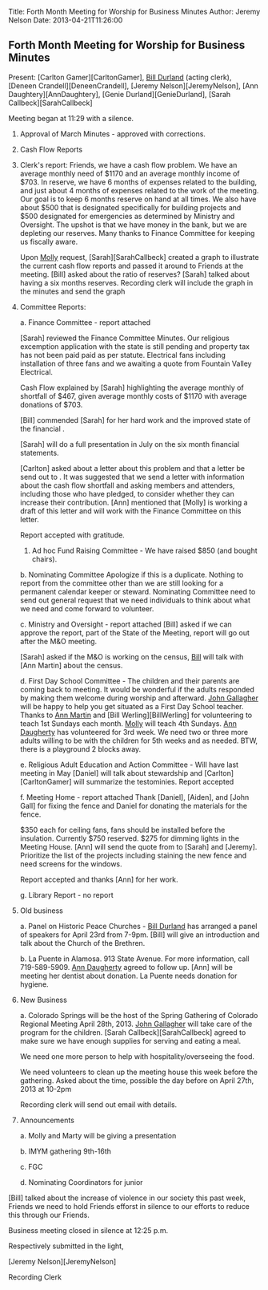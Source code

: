 Title: Forth Month Meeting for Worship for Business Minutes
Author: Jeremy Nelson
Date: 2013-04-21T11:26:00

## Forth Month Meeting for Worship for Business Minutes

Present: [Carlton Gamer][CarltonGamer], [Bill Durland][BillDurland] (acting clerk), 
[Deneen Crandell][DeneenCrandell], [Jeremy Nelson][JeremyNelson], [Ann Daughtery][AnnDaughtery],
[Genie Durland][GenieDurland], [Sarah Callbeck][SarahCallbeck]

Meeting began at 11:29 with a silence.

1. Approval of March  Minutes - approved with corrections. 

2. Cash Flow Reports

3. Clerk's report:
   Friends, we have a cash flow problem. We have an average monthly need of 
   $1170 and an average monthly income of $703. In reserve, we have 6 months 
   of expenses related to the building, and just about 4 months of expenses 
   related to the work of the meeting. Our goal is to keep 6 months reserve 
   on hand at all times. We also have about $500 that is designated 
   specifically for building projects and $500 designated for emergencies as 
   determined by Ministry and Oversight. The upshot is that we have money in 
   the bank, but we are depleting our reserves. Many thanks to Finance 
   Committee for keeping us fiscally aware.

   Upon [Molly][MollyWingate] request, [Sarah][SarahCallbeck] created a graph 
   to illustrate the current cash flow reports and passed it around to Friends
   at the meeting. [Bill] asked about the ratio of reserves? [Sarah] talked about
   having a six months reserves. Recording clerk will include the graph in the 
   minutes and send the graph 

4. Committee Reports:
   
   a. Finance Committee - report attached

      [Sarah] reviewed the Finance Committee Minutes. Our religious excemption 
      application with the state is still pending and property tax has not 
      been paid paid as per statute. Electrical fans including installation of
      three fans and we awaiting a quote from Fountain Valley Electrical. 

      Cash Flow explained by [Sarah] highlighting the average monthly of shortfall
      of $467, given average monthly costs of $1170 with average donations of 
      $703. 

      [Bill] commended [Sarah] for her hard work and the improved state of the 
      financial .

      [Sarah] will do a full presentation in July on the six month financial 
      statements. 

      [Carlton] asked about a letter about this problem and that a letter be send 
      out to . It was suggested that we 
      send a letter with information about the cash flow
      shortfall and asking members and attenders, including those who have pledged, 
      to consider whether they can increase their contribution. [Ann] mentioned that
      [Molly] is working a draft of this letter and will work with the Finance 
      Committee on this letter. 

      Report accepted with gratitude.     
    
      1. Ad hoc Fund Raising Committee - We have raised $850 (and bought chairs).

   b. Nominating Committee Apologize if this is a duplicate. Nothing to report 
      from the committee other than we are still looking for a permanent calendar 
      keeper or steward. Nominating Committee need to send out general request that
      we need individuals to think about what we need and come forward to volunteer.

   c. Ministry and Oversight -  report attached
      [Bill] asked if we can approve the report, part of the State of the Meeting,
      report will go out after the M&O meeting. 

      [Sarah] asked if the M&O is working on the census, [Bill][BillDurland] will talk 
      with [Ann Martin] about the census. 

   d. First Day School Committee - 
      The children and their parents are coming back to meeting. It would be 
      wonderful if the adults responded by making them welcome during worship 
      and afterward.  [John Gallagher][JohnGallagher] will be happy to help you 
      get situated as a First Day School teacher.  Thanks to [Ann Martin][AnnMartin] 
      and [Bill Werling][BillWerling] for volunteering to teach 1st Sundays each 
      month.  [Molly][MollyWingate] will teach 4th Sundays. 
      [Ann Daugherty][AnnDaugherty] has volunteered for 3rd week.  We need two or three 
      more adults willing to be with the children for 5th weeks and as needed. 
      BTW, there is a playground 2 blocks away.

   e. Religious Adult Education and Action Committee - Will have last meeting in May
      [Daniel] will talk about stewardship and [Carlton][CarltonGamer] will summarize the
      testominies. Report accepted

   f. Meeting Home - report attached
      Thank [Daniel], [Aiden], and [John Gall] for fixing the fence and Daniel for donating
      the materials for the fence. 

      $350 each for ceiling fans, fans should be installed before the insulation. Currently
      $750 reserved. $275 for dimming lights in the Meeting House. [Ann] will send the quote
      from to [Sarah] and [Jeremy]. Prioritize the list of the projects including staining
      the new fence and need screens for the windows.  

      Report accepted and thanks [Ann] for her work.

   g. Library Report - no report 

5. Old business

   a. Panel on Historic Peace Churches - [Bill Durland][BillDurland] has 
      arranged a panel of speakers for April 23rd from 7-9pm. [Bill] will
      give an introduction and talk about the Church of the Brethren. 
     
   b. La Puente in Alamosa.  913 State Avenue. For more information, call 
      719-589-5909.  [Ann Daugherty][AnnDaugherty] agreed to follow up. [Ann]
      will be meeting her dentist about donation. La Puente needs donation for 
      hygiene. 

6.  New Business

    a. Colorado Springs will be the host of the Spring Gathering of Colorado 
       Regional Meeting April 28th, 2013.  [John Gallagher][JohnGallagher] will 
       take care of the program for the children.  [Sarah Callbeck][SarahCallbeck] 
       agreed to make sure we have enough supplies for serving and eating a meal. 

       We need one more person to help with hospitality/overseeing the food. 

       We need volunteers to clean up the meeting house this week before the gathering.
       Asked about the time, possible the day before on April 27th, 2013 at 10-2pm 

       Recording clerk will send out email with details.  
 

7. Announcements

   a. Molly and Marty will be giving a presentation

   b. IMYM gathering 9th-16th

   c. FGC 

   d. Nominating Coordinators for junior 

[Bill] talked about the increase of violence in our society this past week,
Friends we need to hold Friends efforst in silence to our efforts to reduce
this through our Friends.  

Business meeting closed in silence at 12:25 p.m. 

Respectively submitted in the light,

[Jeremy Nelson][JeremyNelson]

Recording Clerk

[AnnDaugherty]: /Friends/AnnDaugherty
[BillDurland]: /Friends/BillDurland
[JohnGallagher]: /Friends/JohnGallagher
[AnnMartin]: /Friends/AnnMartin
[MollyWingate]: /Friends/MollyWingate

